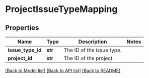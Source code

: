 # ProjectIssueTypeMapping

## Properties
Name | Type | Description | Notes
------------ | ------------- | ------------- | -------------
**issue_type_id** | **str** | The ID of the issue type. | 
**project_id** | **str** | The ID of the project. | 

[[Back to Model list]](../README.md#documentation-for-models) [[Back to API list]](../README.md#documentation-for-api-endpoints) [[Back to README]](../README.md)

